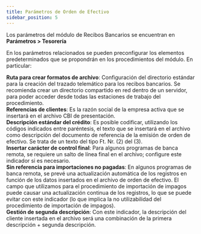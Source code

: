 ```yaml
---
title: Parámetros de Orden de Efectivo
sidebar_position: 5
---
```


Los parámetros del módulo de Recibos Bancarios se encuentran en **Parámetros > Tesorería**

En los parámetros relacionados se pueden preconfigurar los elementos predeterminados que se propondrán en los procedimientos del módulo. En particular:

**Ruta para crear formatos de archivo**: Configuración del directorio estándar para la creación del trazado telemático para los recibos bancarios. Se recomienda crear un directorio compartido en red dentro de un servidor, para poder acceder desde todas las estaciones de trabajo del procedimiento.  
**Referencias de clientes**: Es la razón social de la empresa activa que se insertará en el archivo CBI de presentación.  
**Descripción estándar del crédito**: Es posible codificar, utilizando los códigos indicados entre paréntesis, el texto que se insertará en el archivo como descripción del documento de referencia de la emisión de orden de efectivo. Se trata de un texto del tipo Ft. Nr. (2) del (3).  
**Insertar carácter de control final**: Para algunos programas de banca remota, se requiere un salto de línea final en el archivo; configure este indicador si es necesario.  
**Sin referencia para importaciones no pagadas**: En algunos programas de banca remota, se prevé una actualización automática de los registros en función de los datos insertados en el archivo de orden de efectivo. El campo que utilizamos para el procedimiento de importación de impagos puede causar una actualización continua de los registros, lo que se puede evitar con este indicador (lo que implica la no utilizabilidad del procedimiento de importación de impagos).  
**Gestión de segunda descripción**: Con este indicador, la descripción del cliente insertada en el archivo será una combinación de la primera descripción + segunda descripción.